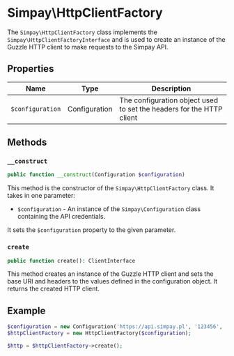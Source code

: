 # Simpay\HttpClientFactory

The `Simpay\HttpClientFactory` class implements the `Simpay\HttpClientFactoryInterface` and is used to create an instance of the Guzzle HTTP client to make requests to the Simpay API.

## Properties

| Name | Type | Description |
|------|------|-------------|
| `$configuration` | Configuration | The configuration object used to set the headers for the HTTP client |

## Methods

### `__construct`

```php
public function __construct(Configuration $configuration)
```

This method is the constructor of the `Simpay\HttpClientFactory` class. It takes in one parameter:

* `$configuration` - An instance of the `Simpay\Configuration` class containing the API credentials.

It sets the `$configuration` property to the given parameter.

### `create`

```php
public function create(): ClientInterface
```

This method creates an instance of the Guzzle HTTP client and sets the base URI and headers to the values defined in the configuration object. It returns the created HTTP client.

## Example

```php
$configuration = new Configuration('https://api.simpay.pl', '123456', 'qwerty');
$httpClientFactory = new HttpClientFactory($configuration);

$http = $httpClientFactory->create();
```